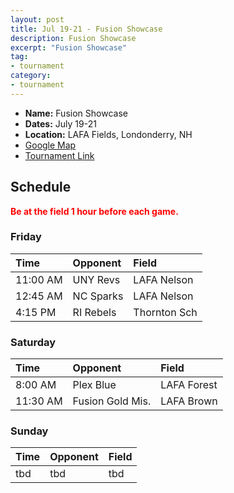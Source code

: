 ```yaml
---
layout: post
title: Jul 19-21 - Fusion Showcase
description: Fusion Showcase
excerpt: "Fusion Showcase"
tag:
- tournament
category:
- tournament
---
```

* **Name:** Fusion Showcase
* **Dates:** July 19-21
* **Location:** LAFA Fields, Londonderry, NH  
* [Google Map](https://goo.gl/maps/hh3FR8mcin3UWiWHA)
* [Tournament Link](http://www.asanewengland.com/TournamentDetails.aspx?TournamentKey=5273)

## Schedule
**<span style="color:red">Be at the field 1 hour before each game.</span>**

### Friday

| Time  | Opponent      | Field |
|:---   |:---           |:---   |
| 11:00 AM  | UNY Revs      | LAFA Nelson   |
| 12:45 AM  | NC Sparks     | LAFA Nelson   |
| 4:15 PM   | RI Rebels     | Thornton Sch  |


### Saturday

| Time  | Opponent      | Field |
|:---   |:---           |:---   |
| 8:00 AM  | Plex Blue      | LAFA Forest   |
| 11:30 AM  | Fusion Gold Mis.     | LAFA Brown   |


### Sunday

| Time | Opponent | Field |
|:---  |:---      |:---   |
| tbd  | tbd      | tbd   |
